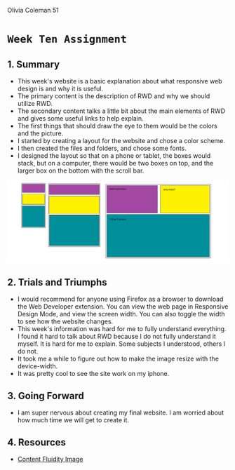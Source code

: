Olivia Coleman 51

# `Week Ten Assignment`

## 1. Summary
* This week's website is a basic explanation about what responsive web design is and why it is useful.
* The primary content is the description of RWD and why we should utilize RWD.
* The secondary content talks a little bit about the main elements of RWD and gives some useful links to help explain.
* The first things that should draw the eye to them would be the colors and the picture.
* I started by creating a layout for the website and chose a color scheme.
* I then created the files and folders, and chose some fonts.
* I designed the layout so that on a phone or tablet, the boxes would stack, but on a computer, there would be two boxes on top, and the larger box on the bottom with the scroll bar.

![Sketch](./imgs/Sketch.png)

## 2. Trials and Triumphs
* I would recommend for anyone using Firefox as a browser to download the Web Developer extension. You can view the web page in Responsive Design Mode, and view the screen width. You can also toggle the width to see how the website changes.
* This week's information was hard for me to fully understand everything. I found it hard to talk about RWD because I do not fully understand it myself. It is hard for me to explain. Some subjects I understood, others I do not.
* It took me a while to figure out how to make the image resize with the device-width.
* It was pretty cool to see the site work on my iphone.

## 3. Going Forward
* I am super nervous about creating my final website. I am worried about how much time we will get to create it.

## 4. Resources
* [Content Fluidity Image](https://en.wikipedia.org/wiki/Responsive_web_design)

